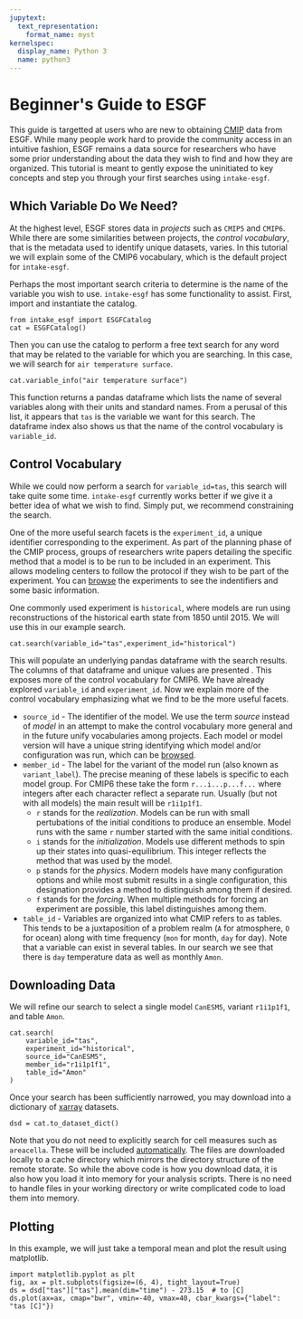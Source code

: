 ```yaml
---
jupytext:
  text_representation:
    format_name: myst
kernelspec:
  display_name: Python 3
  name: python3
---
```


# Beginner's Guide to ESGF

This guide is targetted at users who are new to obtaining [CMIP](https://www.wcrp-climate.org/wgcm-cmip) data from ESGF. While many people work hard to provide the community access in an intuitive fashion, ESGF remains a data source for researchers who have some prior understanding about the data they wish to find and how they are organized. This tutorial is meant to gently expose the uninitiated to key concepts and step you through your first searches using `intake-esgf`.

## Which Variable Do We Need?

At the highest level, ESGF stores data in *projects* such as `CMIP5` and `CMIP6`. While there are some similarities between projects, the *control vocabulary*, that is the metadata used to identify unique datasets, varies. In this tutorial we will explain some of the CMIP6 vocabulary, which is the default project for `intake-esgf`.

Perhaps the most important search criteria to determine is the name of the variable you wish to use. `intake-esgf` has some functionality to assist.
First, import and instantiate the catalog.

```{code-cell}
from intake_esgf import ESGFCatalog
cat = ESGFCatalog()
```

Then you can use the catalog to perform a free text search for any word that may be related to the variable for which you are searching. In this case, we will search for `air temperature surface`.

```{code-cell}
cat.variable_info("air temperature surface")
```

This function returns a pandas dataframe which lists the name of several variables along with their units and standard names. From a perusal of this list, it appears that `tas` is the variable we want for this search. The dataframe index also shows us that the name of the control vocabulary is `variable_id`.

## Control Vocabulary

While we could now perform a search for `variable_id=tas`, this search will take quite some time. `intake-esgf` currently works better if we give it a better idea of what we wish to find. Simply put, we recommend constraining the search.

One of the more useful search facets is the `experiment_id`, a unique identifier corresponding to the experiment. As part of the planning phase of the CMIP process, groups of researchers write papers detailing the specific method that a model is to be run to be included in an experiment. This allows modeling centers to follow the protocol if they wish to be part of the experiment. You can [browse](https://wcrp-cmip.github.io/CMIP6_CVs/docs/CMIP6_experiment_id.html) the experiments to see the indentifiers and some basic information.

One commonly used experiment is `historical`, where models are run using reconstructions of the historical earth state from 1850 until 2015. We will use this in our example search.

```{code-cell}
cat.search(variable_id="tas",experiment_id="historical")
```

This will populate an underlying pandas dataframe with the search results. The columns of that dataframe and unique values are presented . This exposes more of the control vocabulary for CMIP6. We have already explored `variable_id` and `experiment_id`. Now we explain more of the control vocabulary emphasizing what we find to be the more useful facets.

- `source_id` - The identifier of the model. We use the term *source* instead of *model* in an attempt to make the control vocabulary more general and in the future unify vocabularies among projects. Each model or model version will have a unique string identifying which model and/or configuration was run, which can be [browsed](https://wcrp-cmip.github.io/CMIP6_CVs/docs/CMIP6_source_id.html).
- `member_id` - The label for the variant of the model run (also known as `variant_label`). The precise meaning of these labels is specific to each model group. For CMIP6 these take the form `r...i...p...f...` where integers after each character reflect a separate run. Usually (but not with all models) the main result will be `r1i1p1f1`.
  - `r` stands for the *realization*. Models can be run with small pertubations of the initial conditions to produce an ensemble. Model runs with the same `r` number started with the same initial conditions.
  - `i` stands for the *initialization*. Models use different methods to spin up their states into quasi-equilibrium. This integer reflects the method that was used by the model.
  - `p` stands for the *physics*. Modern models have many configuration options and while most submit results in a single configuration, this designation provides a method to distinguish among them if desired.
  - `f` stands for the *forcing*. When multiple methods for forcing an experiment are possible, this label distinguishes among them.
- `table_id` - Variables are organized into what CMIP refers to as tables. This tends to be a juxtaposition of a problem realm (`A` for atmosphere, `O` for ocean) along with time frequency (`mon` for month, `day` for day). Note that a variable can exist in several tables. In our search we see that there is `day` temperature data as well as monthly `Amon`.

## Downloading Data

We will refine our search to select a single model `CanESM5`, variant `r1i1p1f1`, and table `Amon`.

```{code-cell}
cat.search(
    variable_id="tas",
    experiment_id="historical",
    source_id="CanESM5",
    member_id="r1i1p1f1",
    table_id="Amon"
)
```

Once your search has been sufficiently narrowed, you may download into a dictionary of [xarray](https://docs.xarray.dev/en/stable/) datasets.

```{code-cell}
dsd = cat.to_dataset_dict()
```

Note that you do not need to explicitly search for cell measures such as `areacella`. These will be included [automatically](measures). The files are downloaded locally to a cache directory which mirrors the directory structure of the remote storate. So while the above code is how you download data, it is also how you load it into memory for your analysis scripts. There is no need to handle files in your working directory or write complicated code to load them into memory.

## Plotting

In this example, we will just take a temporal mean and plot the result using matplotlib.

```{code-cell}
import matplotlib.pyplot as plt
fig, ax = plt.subplots(figsize=(6, 4), tight_layout=True)
ds = dsd["tas"]["tas"].mean(dim="time") - 273.15  # to [C]
ds.plot(ax=ax, cmap="bwr", vmin=-40, vmax=40, cbar_kwargs={"label": "tas [C]"})
```
